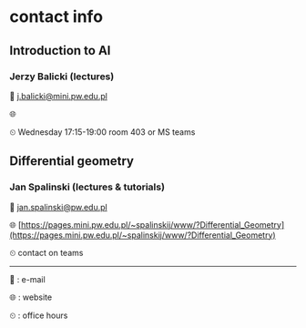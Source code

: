 # contact info

## Introduction to AI

### Jerzy Balicki (lectures)

📧 j.balicki@mini.pw.edu.pl

🌐 []()

⏲ Wednesday 17:15-19:00 room 403 or MS teams

## Differential geometry

### Jan Spalinski (lectures & tutorials)

📧 jan.spalinski@pw.edu.pl

🌐 [https://pages.mini.pw.edu.pl/~spalinskij/www/?Differential_Geometry](https://pages.mini.pw.edu.pl/~spalinskij/www/?Differential_Geometry)

⏲ contact on teams

---

📧 : e-mail

🌐 : website

⏲ : office hours
